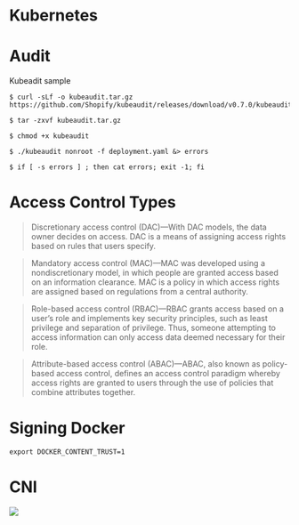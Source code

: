 # Kubernetes

# Audit
Kubeadit sample

```
$ curl -sLf -o kubeaudit.tar.gz https://github.com/Shopify/kubeaudit/releases/download/v0.7.0/kubeaudit_0.7.0_linux_amd64.tar.gz

$ tar -zxvf kubeaudit.tar.gz

$ chmod +x kubeaudit

$ ./kubeaudit nonroot -f deployment.yaml &> errors

$ if [ -s errors ] ; then cat errors; exit -1; fi
```

# Access Control Types
> Discretionary access control (DAC)—With DAC models, the data owner decides on access. DAC is a means of assigning access rights based on rules that users specify.


> Mandatory access control (MAC)—MAC was developed using a nondiscretionary model, in which people are granted access based on an information clearance. MAC is a policy in which access rights are assigned based on regulations from a central authority.


> Role-based access control (RBAC)—RBAC grants access based on a user’s role and
implements key security principles, such as least privilege and separation of privilege. Thus, someone attempting to access information can only access data deemed necessary for their role.

> Attribute-based access control (ABAC)—ABAC, also known as policy-based access control, defines an access control paradigm whereby access rights are granted to users through the use of policies that combine attributes together.

# Signing Docker
```export DOCKER_CONTENT_TRUST=1```

# CNI
<img src="CNI.png" />